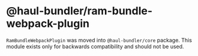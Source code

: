 # @haul-bundler/ram-bundle-webpack-plugin

`RamBundleWebpackPlugin` was moved into `@haul-bundler/core` package. This module exists only for backwards compatibility and should not be used.